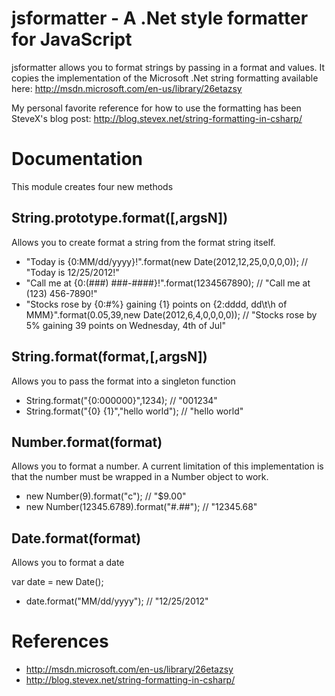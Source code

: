 jsformatter - A .Net style formatter for JavaScript
===========

jsformatter allows you to format strings by passing in a format and values.  It copies the implementation of the Microsoft .Net string formatting available here: http://msdn.microsoft.com/en-us/library/26etazsy

My personal favorite reference for how to use the formatting has been SteveX's blog post: http://blog.stevex.net/string-formatting-in-csharp/

Documentation
=============
This module creates four new methods

String.prototype.format([,argsN])
---------------------------------

Allows you to create format a string from the format string itself.

* "Today is {0:MM/dd/yyyy}!".format(new Date(2012,12,25,0,0,0,0)); // "Today is 12/25/2012!"
* "Call me at {0:(###) ###-####}!".format(1234567890); // "Call me at (123) 456-7890!"
* "Stocks rose by {0:#%} gaining {1} points on {2:dddd, dd\\t\\h of MMM}".format(0.05,39,new Date(2012,6,4,0,0,0,0)); // "Stocks rose by 5% gaining 39 points on Wednesday, 4th of Jul"

String.format(format,[,argsN])
--------------------------------

Allows you to pass the format into a singleton function

* String.format("{0:000000}",1234); // "001234"
* String.format("{0} {1}","hello world"); // "hello world"

Number.format(format)
---------------------

Allows you to format a number.
A current limitation of this implementation is that the number must be wrapped in a Number object to work.

* new Number(9).format("c"); // "$9.00"
* new Number(12345.6789).format("#.##"); // "12345.68"

Date.format(format)
-------------------

Allows you to format a date

var date = new Date();
* date.format("MM/dd/yyyy"); // "12/25/2012"


References
==========

* http://msdn.microsoft.com/en-us/library/26etazsy
* http://blog.stevex.net/string-formatting-in-csharp/
